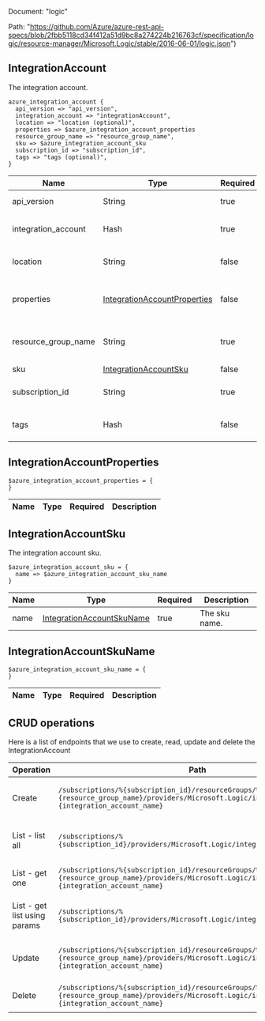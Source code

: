 Document: "logic"


Path: "https://github.com/Azure/azure-rest-api-specs/blob/2fbb5118cd34f412a51d9bc8a274224b216763cf/specification/logic/resource-manager/Microsoft.Logic/stable/2016-06-01/logic.json")

## IntegrationAccount

The integration account.

```puppet
azure_integration_account {
  api_version => "api_version",
  integration_account => "integrationAccount",
  location => "location (optional)",
  properties => $azure_integration_account_properties
  resource_group_name => "resource_group_name",
  sku => $azure_integration_account_sku
  subscription_id => "subscription_id",
  tags => "tags (optional)",
}
```

| Name        | Type           | Required       | Description       |
| ------------- | ------------- | ------------- | ------------- |
|api_version | String | true | The API version. |
|integration_account | Hash | true | The integration account. |
|location | String | false | The resource location. |
|properties | [IntegrationAccountProperties](#integrationaccountproperties) | false | The integration account properties. |
|resource_group_name | String | true | The resource group name. |
|sku | [IntegrationAccountSku](#integrationaccountsku) | false | The sku. |
|subscription_id | String | true | The subscription id. |
|tags | Hash | false | The resource tags. |
        
## IntegrationAccountProperties



```puppet
$azure_integration_account_properties = {
}
```

| Name        | Type           | Required       | Description       |
| ------------- | ------------- | ------------- | ------------- |
        
## IntegrationAccountSku

The integration account sku.

```puppet
$azure_integration_account_sku = {
  name => $azure_integration_account_sku_name
}
```

| Name        | Type           | Required       | Description       |
| ------------- | ------------- | ------------- | ------------- |
|name | [IntegrationAccountSkuName](#integrationaccountskuname) | true | The sku name. |
        
## IntegrationAccountSkuName



```puppet
$azure_integration_account_sku_name = {
}
```

| Name        | Type           | Required       | Description       |
| ------------- | ------------- | ------------- | ------------- |



## CRUD operations

Here is a list of endpoints that we use to create, read, update and delete the IntegrationAccount

| Operation | Path | Verb | Description | OperationID |
| ------------- | ------------- | ------------- | ------------- | ------------- |
|Create|`/subscriptions/%{subscription_id}/resourceGroups/%{resource_group_name}/providers/Microsoft.Logic/integrationAccounts/%{integration_account_name}`|Put|Creates or updates an integration account.|IntegrationAccounts_CreateOrUpdate|
|List - list all|`/subscriptions/%{subscription_id}/providers/Microsoft.Logic/integrationAccounts`|Get|Gets a list of integration accounts by subscription.|IntegrationAccounts_ListBySubscription|
|List - get one|`/subscriptions/%{subscription_id}/resourceGroups/%{resource_group_name}/providers/Microsoft.Logic/integrationAccounts/%{integration_account_name}`|Get|Gets an integration account.|IntegrationAccounts_Get|
|List - get list using params|`/subscriptions/%{subscription_id}/providers/Microsoft.Logic/integrationAccounts`|Get|Gets a list of integration accounts by subscription.|IntegrationAccounts_ListBySubscription|
|Update|`/subscriptions/%{subscription_id}/resourceGroups/%{resource_group_name}/providers/Microsoft.Logic/integrationAccounts/%{integration_account_name}`|Put|Creates or updates an integration account.|IntegrationAccounts_CreateOrUpdate|
|Delete|`/subscriptions/%{subscription_id}/resourceGroups/%{resource_group_name}/providers/Microsoft.Logic/integrationAccounts/%{integration_account_name}`|Delete|Deletes an integration account.|IntegrationAccounts_Delete|
